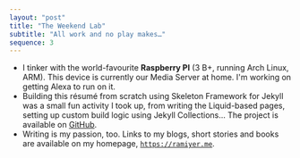 ```yaml
---
layout: "post"
title: "The Weekend Lab"
subtitle: "All work and no play makes…"
sequence: 3
---
```


- I tinker with the world-favourite **Raspberry&nbsp;PI** (3&nbsp;B+, running Arch Linux, ARM). This device is currently our Media Server at home. I'm working on getting Alexa to run on it.
- Building this résumé from scratch using Skeleton Framework for Jekyll was a small fun activity I took up, from writing the Liquid-based pages, setting up custom build logic using Jekyll Collections... The project is available on [GitHub](https://github.com/theramiyer/human-resume/).
- Writing is my passion, too. Links to my blogs, short stories and books are available on my homepage, [`https://ramiyer.me`](https://ramiyer.me).
